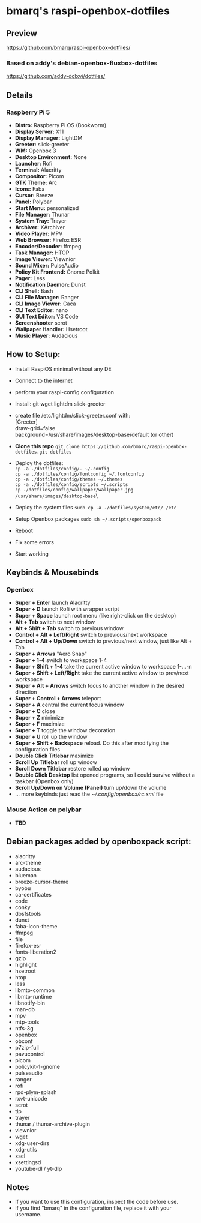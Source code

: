 # bmarq's raspi-openbox-dotfiles
## Preview
https://github.com/bmarq/raspi-openbox-dotfiles/
<br />

### Based on addy's debian-openbox-fluxbox-dotfiles
https://github.com/addy-dclxvi/dotfiles/
<br />

## Details
### Raspberry Pi 5
- **Distro:** Raspberry Pi OS (Bookworm)
- **Display Server:** X11
- **Display Manager:** LightDM
- **Greeter:** slick-greeter
- **WM:** Openbox 3
- **Desktop Environment:** None
- **Launcher:** Rofi
- **Terminal:** Alacritty
- **Compositor:** Picom
- **GTK Theme:** Arc
- **Icons:** Faba
- **Cursor:** Breeze
- **Panel:** Polybar
- **Start Menu:** personalized
- **File Manager:** Thunar
- **System Tray:** Trayer
- **Archiver:** XArchiver
- **Video Player:** MPV
- **Web Browser:** Firefox ESR
- **Encoder/Decoder:** ffmpeg
- **Task Manager:** HTOP
- **Image Viewer:** Viewnior
- **Sound Mixer:** PulseAudio
- **Policy Kit Frontend:** Gnome Polkit
- **Pager:** Less
- **Notification Daemon:** Dunst
- **CLI Shell:** Bash
- **CLI File Manager:** Ranger
- **CLI Image Viewer:** Caca
- **CLI Text Editor:** nano
- **GUI Text Editor:** VS Code
- **Screenshooter** scrot
- **Wallpaper Handler:** Hsetroot
- **Music Player:** Audacious

## How to Setup:
- Install RaspiOS minimal without any DE
- Connect to the internet
- perform your raspi-config configuration
- Install: git wget lightdm slick-greeter
- create file /etc/lightdm/slick-greeter.conf with:\
[Greeter]\
draw-grid=false\
background=/usr/share/images/desktop-base/default (or other)

- **Clone this repo** `git clone https://github.com/bmarq/raspi-openbox-dotfiles.git dotfiles`
- Deploy the dotfiles:\
  `cp -a ./dotfiles/config/. ~/.config`\
  `cp -a ./dotfiles/config/fontconfig ~/.fontconfig` \
  `cp -a ./dotfiles/config/themes ~/.themes`\
  `cp -a ./dotfiles/config/scripts ~/.scripts`\
  `cp ./dotfiles/config/wallpaper/wallpaper.jpg /usr/share/images/desktop-base`\
  
- Deploy the system files `sudo cp -a ./dotfiles/system/etc/ /etc`
- Setup Openbox packages `sudo sh ~/.scripts/openboxpack`
- Reboot
- Fix some errors
- Start working

## Keybinds & Mousebinds
### Openbox
- **Super + Enter** launch Alacritty
- **Super + D** launch Rofi with wrapper script
- **Super + Space** launch root menu (like right-click on the desktop)
- **Alt + Tab** switch to next window
- **Alt + Shift + Tab** switch to previous window
- **Control + Alt + Left/Right** switch to previous/next workspace
- **Control + Alt + Up/Down**  switch to previous/next window, just like Alt + Tab
- **Super + Arrows** "Aero Snap"
- **Super + 1-4** switch to workspace 1-4
- **Super + Shift + 1-4** take the current active window to workspace 1-...-n
- **Super + Shift + Left/Right** take the current active window to prev/next workspace
- **Super + Alt + Arrows** switch focus to another window in the desired direction
- **Super + Control + Arrows** teleport
- **Super + A** central the current focus window
- **Super + C** close
- **Super + Z** minimize
- **Super + F** maximize
- **Super + T** toggle the window decoration
- **Super + U** roll up the window
- **Super + Shift + Backspace** reload. Do this after modifying the configuration files
- **Double Click Titlebar** maximize
- **Scroll Up Titlebar** roll up window
- **Scroll Down Titlebar** restore rolled up window
- **Double Click Desktop** list opened programs, so I could survive without a taskbar (Openbox only)
- **Scroll Up/Down on Volume (Panel)** turn up/down the volume
- ... more keybinds just read the *~/.config/openbox/rc.xml* file

### Mouse Action on polybar 
- **TBD**

## Debian packages added by openboxpack script:
- alacritty
- arc-theme
- audacious
- blueman
- breeze-cursor-theme
- byobu
- ca-certificates
- code
- conky
- dosfstools
- dunst
- faba-icon-theme
- ffmpeg
- file
- firefox-esr
- fonts-liberation2
- gzip
- highlight
- hsetroot
- htop
- less
- libmtp-common
- libmtp-runtime
- libnotify-bin
- man-db
- mpv
- mtp-tools
- ntfs-3g
- openbox
- obconf
- p7zip-full
- pavucontrol
- picom
- policykit-1-gnome
- pulseaudio
- ranger
- rofi
- rpd-plym-splash
- rxvt-unicode
- scrot
- tlp
- trayer
- thunar / thunar-archive-plugin
- viewnior
- wget
- xdg-user-dirs
- xdg-utils
- xsel
- xsettingsd
- youtube-dl / yt-dlp

## Notes
- If you want to use this configuration, inspect the code before use.
- If you find "bmarq" in the configuration file, replace it with your username.

